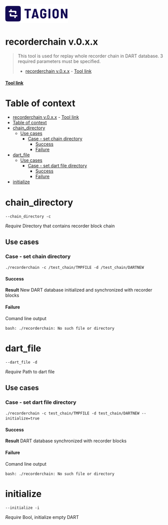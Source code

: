 <a href="https://tagion.org"><img alt="tagion logo" src="https://github.com/tagion/resources/raw/master/branding/logomark.svg?sanitize=true" alt="tagion.org" height="60"></a>
# recorderchain v.0.x.x
> This tool is used for replay whole recorder chain in DART database. 3 required parameters must be specified.
>- [recorderchain v.0.x.x](#recorderchain-v0xx)
      - [Tool link](#tool-link)
#### [Tool link](https://github.com/tagion/tagion/tree/release/src/bin-boot)

# Table of context
- [recorderchain v.0.x.x](#recorderchain-v0xx)
      - [Tool link](#tool-link)
- [Table of context](#table-of-context)
- [chain_directory](#chain_directory)
  - [Use cases](#use-cases)
    - [Case - set chain directory](#case---set-chain-directory)
      - [Success](#success)
      - [Failure](#failure)
- [dart_file](#dart_file)
  - [Use cases](#use-cases-1)
    - [Case - set dart file directory](#case---set-dart-file-directory)
      - [Success](#success-1)
      - [Failure](#failure-1)
- [initialize](#initialize)

# chain_directory
```
--chain_directory -c
```
*Require* 
Directory that contains recorder block chain

## Use cases
### Case - set chain directory
```
./recorderchain -c /test_chain/TMPFILE -d /test_chain/DARTNEW
```
#### Success
**Result**
New DART database initialized and synchronized with recorder blocks

#### Failure
Comand line output
```
bash: ./recorderchain: No such file or directory
```

# dart_file
```
--dart_file -d
```
*Require* 
Path to dart file

## Use cases
### Case - set dart file directory
```
./recorderchain -c test_chain/TMPFILE -d test_chain/DARTNEW --initialize=true
```
#### Success
**Result**
DART database synchronized with recorder blocks

#### Failure
Comand line output
```
bash: ./recorderchain: No such file or directory
```

# initialize
```
--initialize -i
```
*Require*
Bool, initialize empty DART